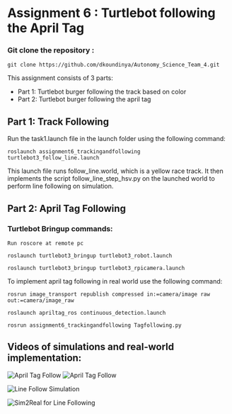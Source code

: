 
# Assignment 6 : Turtlebot following the April Tag 

### Git clone the repository :

`git clone https://github.com/dkoundinya/Autonomy_Science_Team_4.git `


This assignment consists of 3 parts:

  - Part 1: Turtlebot burger following the track based on color
  - Part 2: Turtlebot burger following the april tag 
 

## Part 1: Track Following

Run the task1.launch file in the launch folder using the following command:

`roslaunch assignment6_trackingandfollowing turtlebot3_follow_line.launch`

This launch file runs follow_line.world, which is a yellow race track. It then implements the script follow_line_step_hsv.py on the launched world to perform line following on simulation.


## Part 2: April Tag Following

### Turtlebot Bringup commands:

`Run roscore at remote pc`

`roslaunch turtlebot3_bringup turtlebot3_robot.launch`

`roslaunch turtlebot3_bringup turtlebot3_rpicamera.launch`

  To implement april tag following in real world use the following command:
  
`rosrun image_transport republish compressed in:=camera/image raw out:=camera/image_raw`

`roslaunch apriltag_ros continuous_detection.launch`

`rosrun assignment6_trackingandfollowing Tagfollowing.py`



## Videos of simulations and real-world implementation:

![April Tag Follow](https://github.com/dkoundinya/Autonomy_Science_Team_4/blob/main/assignment6_trackingandfollowing/src/Videos/Realworld.gif)
![April Tag Follow](https://github.com/dkoundinya/Autonomy_Science_Team_4/blob/main/assignment6_trackingandfollowing/src/Videos/rviz%20Visualize.gif)

![Line Follow Simulation](https://github.com/dkoundinya/Autonomy_Science_Team_4/blob/main/assignment6_trackingandfollowing/src/Videos/Line_following.gif)

![Sim2Real for Line Following](https://github.com/dkoundinya/Autonomy_Science_Team_4/blob/main/assignment6_trackingandfollowing/src/Videos/sim2real_line_follow.gif)





